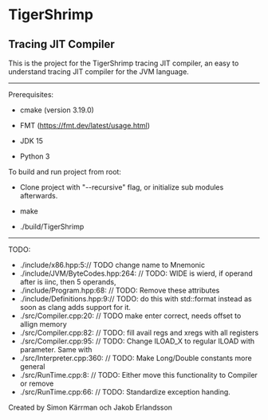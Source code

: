# TigerShrimp

## Tracing JIT Compiler

This is the project for the TigerShrimp tracing JIT compiler,
an easy to understand tracing JIT compiler for the JVM language.

---

Prerequisites:

- cmake (version 3.19.0)

- FMT (https://fmt.dev/latest/usage.html)

- JDK 15

- Python 3

To build and run project from root:

- Clone project with "--recursive" flag, or initialize sub modules afterwards.

- make

- ./build/TigerShrimp

---

TODO:

- ./include/x86.hpp:5:// TODO change name to Mnemonic
- ./include/JVM/ByteCodes.hpp:264:    // TODO: WIDE is wierd, if operand after is iinc, then 5 operands,
- ./include/Program.hpp:68:  // TODO: Remove these attributes
- ./include/Definitions.hpp:9:// TODO: do this with std::format instead as soon as clang adds support for it.
- ./src/Compiler.cpp:20:  // TODO make enter correct, needs offset to allign memory
- ./src/Compiler.cpp:82:  // TODO: fill avail regs and xregs with all registers
- ./src/Compiler.cpp:95:    // TODO: Change ILOAD_X to regular ILOAD with parameter. Same with
- ./src/Interpreter.cpp:360:      // TODO: Make Long/Double constants more general
- ./src/RunTime.cpp:8:  // TODO: Either move this functionality to Compiler or remove
- ./src/RunTime.cpp:66:  // TODO: Standardize exception handing.

Created by Simon Kärrman och Jakob Erlandsson